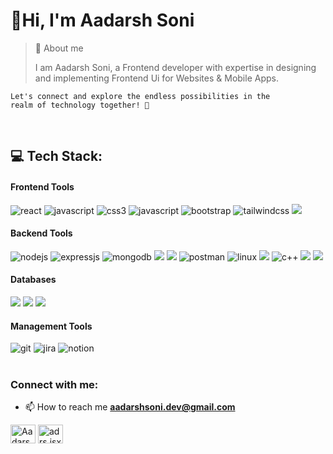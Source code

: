 


<h1>👋Hi, I'm Aadarsh Soni</h1>

<blockquote> 📝 About me 
<p></p>
<p>I am Aadarsh Soni, a Frontend developer with expertise in designing and implementing Frontend Ui for Websites & Mobile Apps.</p>
  
</blockquote>

<code>Let's connect and explore the endless possibilities in the realm of technology together! 🚀</code>
  

<br/>  

## 💻️ Tech Stack:
<div>
  <h4>Frontend Tools</h4>
 
  <img src="https://img.shields.io/badge/react-%2320232a.svg?style=for-the-badge&logo=react&logoColor=%2361DAFB" alt="react" />
   <img src="https://img.shields.io/badge/html-%23323330.svg?style=for-the-badge&logo=html&logoColor=%23F7DF1E" alt="javascript" />
  <img src="https://img.shields.io/badge/css3-%231572B6.svg?style=for-the-badge&logo=css3&logoColor=white" alt="css3" />
   <img src="https://img.shields.io/badge/javascript-%23323330.svg?style=for-the-badge&logo=javascript&logoColor=%23F7DF1E" alt="javascript" />
  <img src="https://img.shields.io/badge/bootstrap-%238511FA.svg?style=for-the-badge&logo=bootstrap&logoColor=white" alt="bootstrap" />
  <img src="https://img.shields.io/badge/tailwindcss-%2338B2AC.svg?style=for-the-badge&logo=tailwind-css&logoColor=white" alt="tailwindcss" />
  <img src="https://img.shields.io/badge/React_Native-20232A?style=for-the-badge&logo=react&logoColor=61DAFB"/>
  
    
  <br />
  
  <h4>Backend Tools</h4>
  <img src="https://img.shields.io/badge/node.js-6DA55F?style=for-the-badge&logo=node.js&logoColor=white" alt="nodejs" />
  <img src="https://img.shields.io/badge/express.js-%23404d59.svg?style=for-the-badge&logo=express&logoColor=%2361DAFB" alt="expressjs" />
  <img src="https://img.shields.io/badge/MongoDB-%234ea94b.svg?style=for-the-badge&logo=mongodb&logoColor=white" alt="mongodb" />
  
  <img src="https://img.shields.io/badge/firebase-ffca28?style=for-the-badge&logo=firebase&logoColor=black"/>
  <img src="https://img.shields.io/badge/Socket.io-010101?&style=for-the-badge&logo=Socket.io&logoColor=white"/>
  <img src="https://img.shields.io/badge/Postman-FF6C37?style=for-the-badge&logo=postman&logoColor=white" alt="postman" />
  <img src="https://img.shields.io/badge/Linux-FCC624?style=for-the-badge&logo=linux&logoColor=black" alt="linux" />
  <img src="https://img.shields.io/badge/Go-00ADD8?style=for-the-badge&logo=go&logoColor=white"/>
  <img src="https://img.shields.io/badge/c++-%2300599C.svg?style=for-the-badge&logo=c%2B%2B&logoColor=white" alt="c++" />
  <img src="https://img.shields.io/badge/Spring_Boot-6DB33F?style=for-the-badge&logo=spring-boot&logoColor=white"/>
  <img src="https://img.shields.io/badge/Nginx-009639?style=for-the-badge&logo=nginx&logoColor=white"/>
  <br />
<h4>Databases </h4>
<img src="https://img.shields.io/badge/MongoDB-4EA94B?style=for-the-badge&logo=mongodb&logoColor=white"/>
<img src="https://img.shields.io/badge/MySQL-005C84?style=for-the-badge&logo=mysql&logoColor=white"/>
<img src="https://img.shields.io/badge/Sqlite-003B57?style=for-the-badge&logo=sqlite&logoColor=white"/>
<br/>
  <h4>Management Tools</h4>
  <img src="https://img.shields.io/badge/Git-fc6d26?style=for-the-badge&logo=git&logoColor=white" alt="git" />
  <img src="https://img.shields.io/badge/jira-%230A0FFF.svg?style=for-the-badge&logo=jira&logoColor=white" alt="jira" />
  <img src="https://img.shields.io/badge/Notion-%23000000.svg?style=for-the-badge&logo=notion&logoColor=white" alt="notion" />
</div> 

<br/>
<h3 align="left">Connect with me:</h3>

- 📫 How to reach me **aadarshsoni.dev@gmail.com**

<p align="left">
<a href="https://www.linkedin.com/in/aadarshsoni/" target="blank"><img align="center" src="https://raw.githubusercontent.com/rahuldkjain/github-profile-readme-generator/master/src/images/icons/Social/linked-in-alt.svg" alt="Aadarsh-soni" height="30" width="40" /></a>
<a href="https://instagram.com/adrs.jsx" target="blank"><img align="center" src="https://raw.githubusercontent.com/rahuldkjain/github-profile-readme-generator/master/src/images/icons/Social/instagram.svg" alt="adrs.jsx" height="30" width="40" /></a>
</p>  

